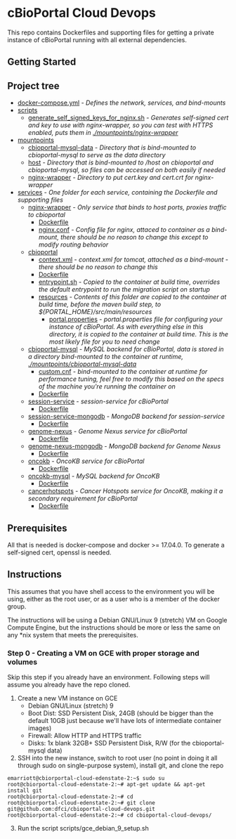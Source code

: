 # cBioPortal Cloud  Devops
This repo contains Dockerfiles and supporting files for getting a private instance of cBioPortal running with all external dependencies.

## Getting Started
## Project tree
 * [docker-compose.yml](./docker-compose.yml) - *Defines the network, services, and bind-mounts*
 * [scripts](./scripts)
     * [generate_self_signed_keys_for_nginx.sh](./scripts/generate_self_signed_keys_for_nginx.sh) - *Generates self-signed cert and key to use with nginx-wrapper, so you can test with HTTPS enabled, puts them in [./mountpoints/nginx-wrapper](./mountpoints/nginx-wrapper)*
 * [mountpoints](./mountpoints)
   * [cbioportal-mysql-data](./mountpoints/cbioportal-mysql-data) - *Directory that is bind-mounted to cbioportal-mysql to serve as the data directory*
   * [host](./mountpoints/host) - *Directory that is bind-mounted to /host on cbioportal and cbioportal-mysql, so files can be accessed on both easily if needed*
   * [nginx-wrapper](./mountpoints/nginx-wrapper) - *Directory to put cert.key and cert.crt for nginx-wrapper*
 * [services](./services) - *One folder for each service, containing the Dockerfile and supporting files*
   * [nginx-wrapper](./services/nginx-wrapper) - *Only service that binds to host ports, proxies traffic to cbioportal*
     * [Dockerfile](./services/nginx-wrapper/Dockerfile)
     * [nginx.conf](./services/nginx-wrapper/nginx.conf) - *Config file for nginx, attaced to container as a bind-mount, there should be no reason to change this except to modify routing behavior*
   * [cbioportal](./services/cbioportal)
     * [context.xml](./services/cbioportal/context.xml) - *context.xml for tomcat, attached as a bind-mount - there should be no reason to change this*
     * [Dockerfile](./services/cbioportal/Dockerfile)
     * [entrypoint.sh](./services/cbioportal/entrypoint.sh) - *Copied to the container at build time, overrides the default entrypoint to run the migration script on startup*
     * [resources](./services/cbioportal/resources) - *Contents of this folder are copied to the container at build time, before the maven build step, to ${PORTAL_HOME}/src/main/resources*
       * [portal.properties](./services/cbioportal/resources/portal.properties) - *portal.properties file for configuring your instance of cBioPortal.  As with everything else in this directory, it is copied to the container at build time. This is the most likely file for you to need change*
   * [cbioportal-mysql](./services/cbioportal-mysql) - *MySQL backend for cBioPortal, data is stored in a directory bind-mounted to the container at runtime, [./mountpoints/cbioportal-mysql-data](./mountpoints/cbioportal-mysql-data)*
     * [custom.cnf](./services/cbioportal-mysql/custom.cnf) - *bind-mounted to the container at runtime for performance tuning, feel free to modify this based on the specs of the machine you're running the container on*
     * [Dockerfile](./services/cbioportal-mysql/Dockerfile)
   * [session-service](./services/session-service) - *session-service for cBioPortal*
     * [Dockerfile](./services/session-service/Dockerfile)
   * [session-service-mongodb](./services/session-service-mongodb) - *MongoDB backend for session-service*
     * [Dockerfile](./services/session-service-mongodb/Dockerfile)
   * [genome-nexus](./services/genome-nexus) - *Genome Nexus service for cBioPortal*
     * [Dockerfile](./services/genome-nexus/Dockerfile)
   * [genome-nexus-mongodb](./services/genome-nexus-mongodb) - *MongoDB backend for Genome Nexus*
     * [Dockerfile](./services/genome-nexus-mongodb/Dockerfile)
   * [oncokb](./services/oncokb) - *OncoKB service for cBioPortal*
     * [Dockerfile](./services/oncokb/Dockerfile)
   * [oncokb-mysql](./services/oncokb-mysql) - *MySQL backend for OncoKB*
     * [Dockerfile](./services/oncokb-mysql/Dockerfile)
   * [cancerhotspots](./services/cancerhotspots) - *Cancer Hotspots service for OncoKB, making it a secondary requirement for cBioPortal*
     * [Dockerfile](./services/cancerhotspots/Dockerfile)

## Prerequisites
All that is needed is docker-compose and docker >= 17.04.0.
To generate a self-signed cert, openssl is needed.

## Instructions
This assumes that you have shell access to the environment you will be using, either as the root user, or as a user who is a member of the docker group.

The instructions will be using a Debian GNU/Linux 9 (stretch) VM on Google Compute Engine, but the instructions should be more or less the same on any \*nix system that meets the prerequisites.

### Step 0 - Creating a VM on GCE with proper storage and volumes
Skip this step if you already have an environment.  Following steps will assume you already have the repo cloned.

1. Create a new VM instance on GCE
    - Debian GNU/Linux (stretch) 9
    - Boot Dist: SSD Persistent Disk, 24GB (should be bigger than the default 10GB just because we'll have lots of intermediate container images)
    - Firewall: Allow HTTP and HTTPS traffic
    - Disks: 1x blank 32GB+ SSD Persistent Disk, R/W (for the cbioportal-mysql data)
2. SSH into the new instance, switch to root user (no point in doing it all through sudo on single-purpose system), install git, and clone the repo
```
emarriott@cbiorportal-cloud-edenstate-2:~$ sudo su
root@cbiorportal-cloud-edenstate-2:~# apt-get update && apt-get install git
root@cbiorportal-cloud-edenstate-2:~# cd
root@cbiorportal-cloud-edenstate-2:~# git clone git@github.com:dfci/cbioportal-cloud-devops.git
root@cbiorportal-cloud-edenstate-2:~# cd cbioportal-cloud-devops/
```

3. Run the script scripts/gce_debian_9_setup.sh

